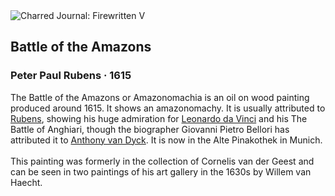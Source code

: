 <div class="artwork-of-the-day">
  <div class="container">
    <div class="img-wrapper">
      <img
        src="https://uploads5.wikiart.org/00341/images/peter-paul-rubens/the-battle-of-the-amazons.jpg!Large.jpg"
        alt="Charred Journal: Firewritten V" />
    </div>
    <div class="artwork-detail">
      <div class="artwork-origin"> 
        <h2 class="artwork-name">Battle of the Amazons</h2>
        <h3 class="artist">
          Peter Paul Rubens
                    ·  1615
        </h3>
      </div>
      <p class="description">
        <span class="artwork-description-text ng-binding" ng-bind-html="viewModel.ArtworkOfTheDay.Description | unsafe">The Battle of the Amazons or Amazonomachia is an oil on wood painting produced around 1615. It shows an amazonomachy. It is usually attributed to <a target="_blank" href="/en/peter-paul-rubens">Rubens</a>, showing his huge admiration for <a target="_blank" href="/en/leonardo-da-vinci">Leonardo da Vinci</a> and his The Battle of Anghiari, though the biographer Giovanni Pietro Bellori has attributed it to <a target="_blank" href="/en/anthony-van-dyck">Anthony van Dyck</a>. It is now in the Alte Pinakothek in Munich.
<br>
<br>This painting was formerly in the collection of Cornelis van der Geest and can be seen in two paintings of his art gallery in the 1630s by Willem van Haecht.</span>
                        <div class="text-shadow-container" ng-show="showShadow" style=""></div>
      </p>
    </div>
  </div>

</div>

